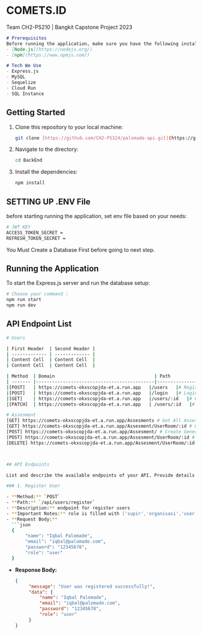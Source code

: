 # COMETS.ID
Team CH2-PS210 | Bangkit Capstone Project 2023

```markdown
# Prerequisites
Before running the application, make sure you have the following installed on your machine:
- [Node.js](https://nodejs.org/)
- [npm](https://www.npmjs.com/)

# Tech We Use
- Express.js
- MySQL
- Sequelize
- Cloud Run
- SQL Instance
```

## Getting Started

1. Clone this repository to your local machine:

   ```bash
   git clone [https://github.com/CH2-PS324/palomade-api.git](https://github.com/COMETS-ID/BackEnd.git)
   ```

2. Navigate to the directory:

   ```bash
   cd BackEnd
   ```

3. Install the dependencies:

   ```bash
   npm install
   ```

## SETTING UP .ENV File

before starting running the application, set env file based on your needs:

```bash
# JWT KEY
ACCESS_TOKEN_SECRET =
REFRESH_TOKEN_SECRET =
```

You Must Create a Database First before going to next step.

## Running the Application

To start the Express.js server and run the database setup:

```bash
# Choose your command : 
npm run start
npm run dev
```

## API Endpoint List

```bash
# Users

| First Header  | Second Header |
| ------------- | ------------- |
| Content Cell  | Content Cell  |
| Content Cell  | Content Cell  |

| Method  | Domain                                     | Path            | Descripton                 |
| ------- |--------------------------------------------|-----------------|----------------------------|
|[POST]   | https://comets-okxscopjda-et.a.run.app   |/users   |# Register User             |
|[POST]   | https://comets-okxscopjda-et.a.run.app   |/login   |# Login User                |
|[GET]    | https://comets-okxscopjda-et.a.run.app   |/users/:id   |# Get User Detail           |
|[PATCH]  | https://comets-okxscopjda-et.a.run.app   | /users/:id   |# Update User Detail        |

# Assesment
[GET] https://comets-okxscopjda-et.a.run.app/Assesments # Get All Assesment User
[GET] https://comets-okxscopjda-et.a.run.app/Assesment/UserRoom/:id # Get All Assesment from UserRoom
[POST] https://comets-okxscopjda-et.a.run.app/Assesment/ # Create General Assesment User
[POST] https://comets-okxscopjda-et.a.run.app/Assesment/UserRoom/:id # Create Assesment By UserRoom
[DELETE] https://comets-okxscopjda-et.a.run.app/Assesment/UserRoom/:id # Create Assesment By UserRoom



## API Endpoints

List and describe the available endpoints of your API. Provide details such as the HTTP methods supported, expected parameters, and example responses. Organize this section logically based on the different functionalities your API offers.

### 1. Register User

- **Method:** `POST`
- **Path:** `/api/users/register`
- **Description:** endpoint for register users
- **Important Notes:** role is filled with ['supir','organisasi','user']
- **Request Body:**
  ```json
  {
       "name": "Iqbal Palomade",
       "email": "iqbal@palomade.com",
       "password": "12345678",
       "role": "user"
  }
  ```
- **Response Body:**
  ```json
  {
       "message": "User was registered successfully!",
       "data": {
           "name": "Iqbal Palomade",
           "email": "iqbal@palomade.com",
           "password": "12345678",
           "role": "user"
       }
  }
  ```
  

  ```
  
